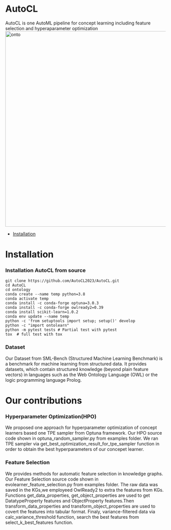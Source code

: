 # AutoCL

AutoCL is one AutoML pipeline for concept learning including feature selection and hyperaparameter optimization
<img width="614" alt="onto" src="https://user-images.githubusercontent.com/123487952/215816088-242fbf1e-3cb8-4956-b65b-8bfa1c34868f.png">


- [Installation](#installation)

# Installation

### Installation AutoCL from source

```shell
git clone https://github.com/AutoCL2023/AutoCL.git
cd AutoCL
cd ontology
conda create --name temp python=3.8
conda activate temp
conda install -c conda-forge optuna=3.0.3
conda install -c conda-forge owlready2=0.39
conda install scikit-learn=1.0.2
conda env update --name temp
python -c 'from setuptools import setup; setup()' develop
python -c "import ontolearn"
python -m pytest tests # Partial test with pytest
tox  # full test with tox

```
### Dataset
Our Dataset from SML-Bench (Structured Machine Learning Benchmark) is a benchmark for machine learning from structured data. It provides datasets, which contain structured knowledge (beyond plain feature vectors) in languages such as the Web Ontology Language (OWL) or the logic programming language Prolog. 

# Our contributions

### Hyperparameter Optimization(HPO)
We proposed one approach for hyperparameter optimization of concept learners based one TPE sampler from Optuna framework.
Our HPO source code shown in optuna_random_sampler.py from examples folder.
We ran TPE sampler via get_best_optimization_result_for_tpe_sampler function in order to obtain the best hyperparameters of our concepet learner.


### Feature Selection
We provides methods for automatic feature selection in knowledge graphs.
Our Feature Selection source code shown in evolearner_feature_selection.py from examples folder.
The raw data was saved in the KGs,we employeed OwlReady2 to extra the features from KGs. Functions get_data_properties, get_object_properties are used to get DatatypeProperty features and ObjectProperty features.Then transform_data_properties and transform_object_properties are used to covert the features into tabular format.
Finaly, variance-filtered data via calc_variance_threshold function, search the best features from select_k_best_features function.




